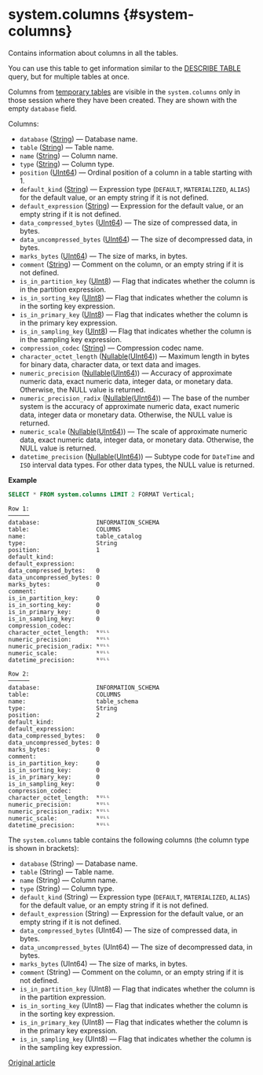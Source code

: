 # system.columns {#system-columns}

Contains information about columns in all the tables.

You can use this table to get information similar to the [DESCRIBE TABLE](../../sql-reference/statements/misc.md#misc-describe-table) query, but for multiple tables at once.

Columns from [temporary tables](../../sql-reference/statements/create/table.md#temporary-tables) are visible in the `system.columns` only in those session where they have been created. They are shown with the empty `database` field.

Columns:

-   `database` ([String](../../sql-reference/data-types/string.md)) — Database name.
-   `table` ([String](../../sql-reference/data-types/string.md)) — Table name.
-   `name` ([String](../../sql-reference/data-types/string.md)) — Column name.
-   `type` ([String](../../sql-reference/data-types/string.md)) — Column type.
-   `position` ([UInt64](../../sql-reference/data-types/int-uint.md)) — Ordinal position of a column in a table starting with 1.
-   `default_kind` ([String](../../sql-reference/data-types/string.md)) — Expression type (`DEFAULT`, `MATERIALIZED`, `ALIAS`) for the default value, or an empty string if it is not defined.
-   `default_expression` ([String](../../sql-reference/data-types/string.md)) — Expression for the default value, or an empty string if it is not defined.
-   `data_compressed_bytes` ([UInt64](../../sql-reference/data-types/int-uint.md)) — The size of compressed data, in bytes.
-   `data_uncompressed_bytes` ([UInt64](../../sql-reference/data-types/int-uint.md)) — The size of decompressed data, in bytes.
-   `marks_bytes` ([UInt64](../../sql-reference/data-types/int-uint.md)) — The size of marks, in bytes.
-   `comment` ([String](../../sql-reference/data-types/string.md)) — Comment on the column, or an empty string if it is not defined.
-   `is_in_partition_key` ([UInt8](../../sql-reference/data-types/int-uint.md)) — Flag that indicates whether the column is in the partition expression.
-   `is_in_sorting_key` ([UInt8](../../sql-reference/data-types/int-uint.md)) — Flag that indicates whether the column is in the sorting key expression.
-   `is_in_primary_key` ([UInt8](../../sql-reference/data-types/int-uint.md)) — Flag that indicates whether the column is in the primary key expression.
-   `is_in_sampling_key` ([UInt8](../../sql-reference/data-types/int-uint.md)) — Flag that indicates whether the column is in the sampling key expression.
-   `compression_codec` ([String](../../sql-reference/data-types/string.md)) — Compression codec name.
-   `character_octet_length` ([Nullable](../../sql-reference/data-types/nullable.md)([UInt64](../../sql-reference/data-types/int-uint.md))) — Maximum length in bytes for binary data, character data, or text data and images.
-   `numeric_precision` ([Nullable](../../sql-reference/data-types/nullable.md)([UInt64](../../sql-reference/data-types/int-uint.md))) — Accuracy of approximate numeric data, exact numeric data, integer data, or monetary data. Otherwise, the NULL value is returned.
-   `numeric_precision_radix` ([Nullable](../../sql-reference/data-types/nullable.md)([UInt64](../../sql-reference/data-types/int-uint.md))) — The base of the number system is the accuracy of approximate numeric data, exact numeric data, integer data or monetary data. Otherwise, the NULL value is returned.
-   `numeric_scale` ([Nullable](../../sql-reference/data-types/nullable.md)([UInt64](../../sql-reference/data-types/int-uint.md))) — The scale of approximate numeric data, exact numeric data, integer data, or monetary data. Otherwise, the NULL value is returned.
-   `datetime_precision` ([Nullable](../../sql-reference/data-types/nullable.md)([UInt64](../../sql-reference/data-types/int-uint.md))) — Subtype code for `DateTime` and `ISO` interval data types. For other data types, the NULL value is returned.

**Example**

```sql
SELECT * FROM system.columns LIMIT 2 FORMAT Vertical;
```

```text
Row 1:
──────
database:                INFORMATION_SCHEMA
table:                   COLUMNS
name:                    table_catalog
type:                    String
position:                1
default_kind:
default_expression:
data_compressed_bytes:   0
data_uncompressed_bytes: 0
marks_bytes:             0
comment:
is_in_partition_key:     0
is_in_sorting_key:       0
is_in_primary_key:       0
is_in_sampling_key:      0
compression_codec:
character_octet_length:  ᴺᵁᴸᴸ
numeric_precision:       ᴺᵁᴸᴸ
numeric_precision_radix: ᴺᵁᴸᴸ
numeric_scale:           ᴺᵁᴸᴸ
datetime_precision:      ᴺᵁᴸᴸ

Row 2:
──────
database:                INFORMATION_SCHEMA
table:                   COLUMNS
name:                    table_schema
type:                    String
position:                2
default_kind:
default_expression:
data_compressed_bytes:   0
data_uncompressed_bytes: 0
marks_bytes:             0
comment:
is_in_partition_key:     0
is_in_sorting_key:       0
is_in_primary_key:       0
is_in_sampling_key:      0
compression_codec:
character_octet_length:  ᴺᵁᴸᴸ
numeric_precision:       ᴺᵁᴸᴸ
numeric_precision_radix: ᴺᵁᴸᴸ
numeric_scale:           ᴺᵁᴸᴸ
datetime_precision:      ᴺᵁᴸᴸ
```

The `system.columns` table contains the following columns (the column type is shown in brackets):

-   `database` (String) — Database name.
-   `table` (String) — Table name.
-   `name` (String) — Column name.
-   `type` (String) — Column type.
-   `default_kind` (String) — Expression type (`DEFAULT`, `MATERIALIZED`, `ALIAS`) for the default value, or an empty string if it is not defined.
-   `default_expression` (String) — Expression for the default value, or an empty string if it is not defined.
-   `data_compressed_bytes` (UInt64) — The size of compressed data, in bytes.
-   `data_uncompressed_bytes` (UInt64) — The size of decompressed data, in bytes.
-   `marks_bytes` (UInt64) — The size of marks, in bytes.
-   `comment` (String) — Comment on the column, or an empty string if it is not defined.
-   `is_in_partition_key` (UInt8) — Flag that indicates whether the column is in the partition expression.
-   `is_in_sorting_key` (UInt8) — Flag that indicates whether the column is in the sorting key expression.
-   `is_in_primary_key` (UInt8) — Flag that indicates whether the column is in the primary key expression.
-   `is_in_sampling_key` (UInt8) — Flag that indicates whether the column is in the sampling key expression.

[Original article](https://clickhouse.tech/docs/en/operations/system-tables/columns) <!--hide-->
